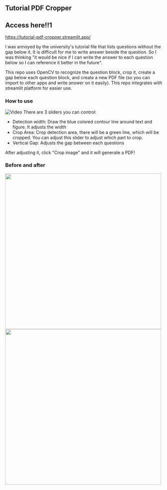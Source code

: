 ## Tutorial PDF Cropper
## Access here!!1
https://tutorial-pdf-cropper.streamlit.app/

I was annoyed by the university's tutorial file that lists questions without the gap below it. It is difficult for me to write answer beside the question. So I was thinking "it would be nice if I can write the answer to each question below so I can reference it better in the future".

This repo uses OpenCV to recognize the question block, crop it, create a gap below each question block, and create a new PDF file (so you can import to other apps and write answer on it easily).
This repo integrates with streamlit platform for easier use.

### How to use
![Video](https://s7.gifyu.com/images/SJcdD.gif)
There are 3 sliders you can control:
- Detection width: Draw the blue colored contour line around text and figure. It adjusts the width
- Crop Area: Crop detection area, there will be a green line, which will be cropped. You can adjust this slider to adjust which part to crop.
- Vertical Gap: Adjusts the gap between each questions

After adjusting it, click "Crop image" and it will generate a PDF! 

### Before and after
<p float="left">
  <img src="https://s13.gifyu.com/images/SJcnR.jpg" width="500" />
  <img src="https://s13.gifyu.com/images/SJcn8.jpg" width="500" /> 
</p>


